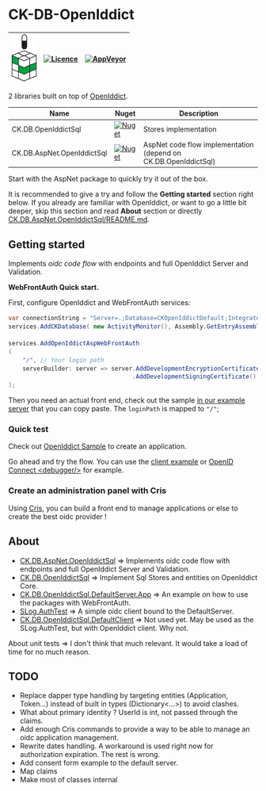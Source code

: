 # CK-DB-OpenIddict

| ![logo](ck-db-openiddictsql_alpha.png) | [![Licence](https://img.shields.io/github/license/signature-opensource/CK-DB-OpenIddictSql.svg)](https://github.com/signature-opensource/CK-DB-OpenIddictSql/blob/master/LICENSE) | [![AppVeyor](https://ci.appveyor.com/api/projects/status/github/signature-opensource/CK-DB-OpenIddictSql?svg=true)](https://ci.appveyor.com/project/Signature-OpenSource/ck-db-OpenIddictSql) |
|----------------------------------------|-----------------------------------------------------------------------------------------------------------------------------------------------------------------------------------|-----------------------------------------------------------------------------------------------------------------------------------------------------------------------------------------------|

2 libraries built on top of [OpenIddict](https://github.com/openiddict).

| Name                       | Nuget                                                                                                                                    | Description                                                     |
|----------------------------|------------------------------------------------------------------------------------------------------------------------------------------|-----------------------------------------------------------------|
| CK.DB.OpenIddictSql        | [![Nuget](https://img.shields.io/nuget/vpre/CK.DB.OpenIddictSql.svg)](https://www.nuget.org/packages/CK.DB.OpenIddictSql/)               | Stores implementation                                           |
| CK.DB.AspNet.OpenIddictSql | [![Nuget](https://img.shields.io/nuget/vpre/CK.DB.AspNet.OpenIddictSql.svg)](https://www.nuget.org/packages/CK.DB.AspNet.OpenIddictSql/) | AspNet code flow implementation (depend on CK.DB.OpenIddictSql) |

Start with the AspNet package to quickly try it out of the box.

It is recommended to give a try and follow the **Getting started** section right below.
If you already are familiar with OpenIddict, or want to go a little bit deeper, skip this section and read **About** section or directly [CK.DB.AspNet.OpenIddictSql/README.md](CK.DB.AspNet.OpenIddictSql/README.md).

## Getting started

Implements *oidc code flow* with endpoints and full OpenIddict Server and Validation.

**WebFrontAuth Quick start.**

First, configure OpenIddict and WebFrontAuth services:

```csharp
var connectionString = "Server=.;Database=CKOpenIddictDefault;Integrated Security=True;TrustServerCertificate=true";
services.AddCKDatabase( new ActivityMonitor(), Assembly.GetEntryAssembly()!, connectionString );

services.AddOpenIddictAspWebFrontAuth
(
    "/", // Your login path
    serverBuilder: server => server.AddDevelopmentEncryptionCertificate()
                                   .AddDevelopmentSigningCertificate()
);
```

Then you need an actual front end, check out the sample [in our example server](CK.DB.OpenIddictSql.DefaultServer.App/WebFrontAuth) that you can copy paste.
The `loginPath` is mapped to `"/"`;

### Quick test

Check out [OpenIddict Sample](https://github.com/openiddict/openiddict-samples/blob/dev/samples/Velusia/Velusia.Server/Worker.cs) to create an application.

Go ahead and try the flow. You can use the [client example](SLog.AuthTest)
or [OpenID Connect \<debugger\/\>](https://oidcdebugger.com) for example.

### Create an administration panel with Cris

Using [Cris](CK.DB.OpenIddictSql/Cris), you can build a front end to manage applications or else to create the best
oidc provider !

## About

- [CK.DB.AspNet.OpenIddictSql](CK.DB.AspNet.OpenIddictSql) => Implements oidc code flow with endpoints and full OpenIddict Server and Validation.
- [CK.DB.OpenIddictSql](CK.DB.OpenIddictSql) => Implement Sql Stores and entities on OpenIddict Core.
- [CK.DB.OpenIddictSql.DefaultServer.App](CK.DB.OpenIddictSql.DefaultServer.App) => An example on how to use the packages with WebFrontAuth.
- [SLog.AuthTest](SLog.AuthTest) => A simple oidc client bound to the DefaultServer.
- [CK.DB.OpenIddictSql.DefaultClient](CK.DB.OpenIddictSql.DefaultClient) => Not used yet. May be used as the SLog.AuthTest, but with OpenIddict client. Why
  not.

About unit tests => I don't think that much relevant. It would take a load of time for no much reason.

## TODO

- Replace dapper type handling by targeting entities (Application, Token...) instead of built in types (Dictionary<...>)
  to avoid clashes.
- What about primary identity ? UserId is int, not passed through the claims.
- Add enough Cris commands to provide a way to be able to manage an oidc application management.
- Rewrite dates handling. A workaround is used right now for authorization expiration. The rest is wrong.
- Add consent form example to the default server.
- Map claims
- Make most of classes internal
